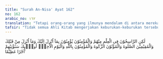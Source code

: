 ```yaml
---
title: "Surah An-Nisa' Ayat 162"
no: 162
arabic_no: ١٦٢
translation: "Tetapi orang-orang yang ilmunya mendalam di antara mereka, dan orang-orang yang beriman, mereka beriman kepada (Al-Qur'an) yang diturunkan kepadamu (Muhammad), dan kepada (kitab-kitab) yang diturunkan sebelummu, begitu pula mereka yang melaksanakan salat dan menunaikan zakat dan beriman kepada Allah dan hari kemudian. Kepada mereka akan Kami berikan pahala yang besar."
tafsir: "Tidak semua Ahli Kitab mengerjakan keburukan-keburukan tersebut. Ada pula di antara mereka orang yang mendalam ilmunya, dan orang yang sungguh-sungguh beriman kepada Al-Qur'an yang diturunkan kepada Nabi Muhammad saw, dan yang diturunkan kepada rasul-rasul sebelumnya. Di antara mereka ada pula yang dengan penuh keyakinan mengikuti ajaran Islam dengan tulus ikhlas.\n\nDiriwayatkan dari Abdullah bin Abbas bahwa ayat ini diturunkan terkait dengan orang-orang Yahudi yang dengan penuh kesadaran masuk Islam seperti Abdullah bin Salam dan kawan-kawannya. Mereka rajin salat lima waktu dan menunaikan zakat, beriman kepada Allah dan rasul-rasul-Nya tanpa membedakan di antara rasul yang satu dengan rasul yang lain. Mereka itu telah sampai kepada tingkat keimanan dan keislaman yang tinggi dan Allah menjanjikan kepada mereka pahala yang besar di akhirat."
---
```

لٰكِنِ الرَّاسِخُوْنَ فِى الْعِلْمِ مِنْهُمْ وَالْمُؤْمِنُوْنَ يُؤْمِنُوْنَ بِمَآ اُنْزِلَ اِلَيْكَ وَمَآ اُنْزِلَ مِنْ قَبْلِكَ وَالْمُقِيْمِيْنَ الصَّلٰوةَ وَالْمُؤْتُوْنَ الزَّكٰوةَ وَالْمُؤْمِنُوْنَ بِاللّٰهِ وَالْيَوْمِ الْاٰخِرِۗ اُولٰۤىِٕكَ سَنُؤْتِيْهِمْ اَجْرًا عَظِيْمًا ࣖ